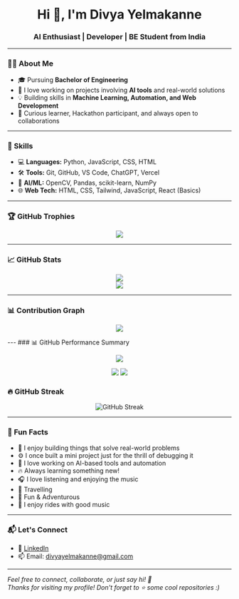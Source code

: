 <h1 align="center">Hi 👋, I'm Divya Yelmakanne</h1>
<h3 align="center">AI Enthusiast | Developer | BE Student from India</h3>

---

### 👩‍💻 About Me
- 🎓 Pursuing **Bachelor of Engineering**
- 🤖 I love working on projects involving **AI tools** and real-world solutions
- 💡 Building skills in **Machine Learning, Automation, and Web Development**
- 🧠 Curious learner, Hackathon participant, and always open to collaborations

---

### 🧠 Skills
- 💻 **Languages:** Python, JavaScript, CSS, HTML
- 🛠️ **Tools:** Git, GitHub, VS Code, ChatGPT, Vercel
- 🤖 **AI/ML:** OpenCV, Pandas, scikit-learn, NumPy
- 🌐 **Web Tech:** HTML, CSS, Tailwind, JavaScript, React (Basics)

---

### 🏆 GitHub Trophies
<p align="center">
  <img src="https://github-profile-trophy.vercel.app/?username=DivyaYelmakanne&theme=darkhub&no-frame=true&margin-w=15&margin-h=15" />
</p>

---

### 📈 GitHub Stats
<p align="center">
  <img src="https://github-readme-stats.vercel.app/api?username=DivyaYelmakanne&show_icons=true&theme=tokyonight" />
  <br/>
  <img src="https://github-readme-stats.vercel.app/api/top-langs/?username=DivyaYelmakanne&layout=compact&theme=tokyonight" />
</p>

---

### 📊 Contribution Graph
<p align="center">
  <img src="https://github-readme-activity-graph.vercel.app/graph?username=DivyaYelmakanne&theme=react-dark&hide_border=true&area=true" />
</p>
---
### 📊 GitHub Performance Summary

<p align="center">
  <img src="https://github-profile-summary-cards.vercel.app/api/cards/profile-details?username=DivyaYelmakanne&theme=github_dark" />
</p>

<p align="center">
  <img src="https://github-profile-summary-cards.vercel.app/api/cards/stats?username=DivyaYelmakanne&theme=github_dark" />
  <img src="https://github-profile-summary-cards.vercel.app/api/cards/productive-time?username=DivyaYelmakanne&theme=github_dark&utcOffset=5.5" />
</p>

### 🔥 GitHub Streak

<p align="center">
  <img src="https://streak-stats.demolab.com?user=DivyaYelmakanne&theme=dark&hide_border=false&border_radius=10&fire=orange&ring=purple&currStreakLabel=orange" alt="GitHub Streak" />
</p>

---

### 🌟 Fun Facts
- 🚗 I enjoy building things that solve real-world problems
- ⚙️ I once built a mini project just for the thrill of debugging it
- 🧩 I love working on AI-based tools and automation
- 🔥 Always learning something new!
- 🎧 I love listening and enjoying the music
- 🚗 Travelling
- 🌈 Fun & Adventurous
- 🚗 I enjoy rides with good music

---

### 📬 Let's Connect
- 🔗 [LinkedIn](https://www.linkedin.com/in/divya-yelmakanne/)
- 📫 Email: divyayelmakanne@gmail.com

---

*Feel free to connect, collaborate, or just say hi! 🚀*                                                                                                                       
*Thanks for visiting my profile! Don't forget to ⭐ some cool repositories :)*
